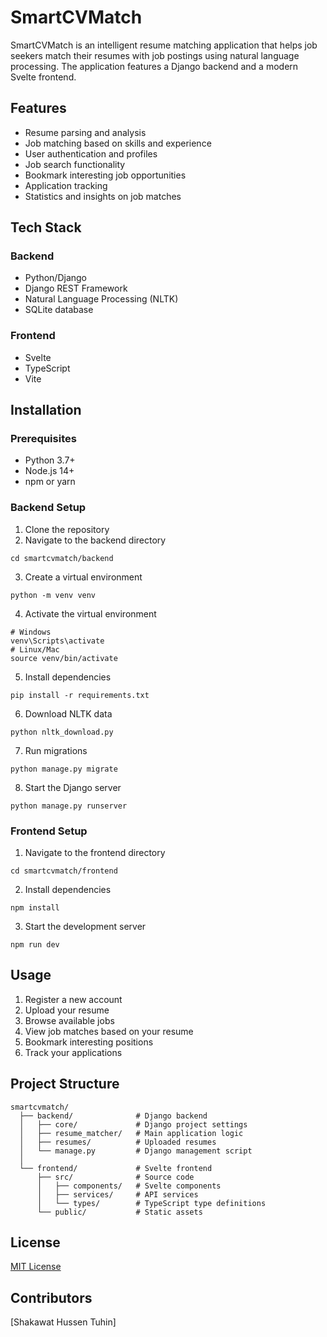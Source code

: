 # SmartCVMatch

SmartCVMatch is an intelligent resume matching application that helps job seekers match their resumes with job postings using natural language processing. The application features a Django backend and a modern Svelte frontend.

## Features

- Resume parsing and analysis
- Job matching based on skills and experience
- User authentication and profiles
- Job search functionality
- Bookmark interesting job opportunities
- Application tracking
- Statistics and insights on job matches

## Tech Stack

### Backend
- Python/Django
- Django REST Framework
- Natural Language Processing (NLTK)
- SQLite database

### Frontend
- Svelte
- TypeScript
- Vite

## Installation

### Prerequisites
- Python 3.7+
- Node.js 14+
- npm or yarn

### Backend Setup
1. Clone the repository
2. Navigate to the backend directory
```
cd smartcvmatch/backend
```
3. Create a virtual environment
```
python -m venv venv
```
4. Activate the virtual environment
```
# Windows
venv\Scripts\activate
# Linux/Mac
source venv/bin/activate
```
5. Install dependencies
```
pip install -r requirements.txt
```
6. Download NLTK data
```
python nltk_download.py
```
7. Run migrations
```
python manage.py migrate
```
8. Start the Django server
```
python manage.py runserver
```

### Frontend Setup
1. Navigate to the frontend directory
```
cd smartcvmatch/frontend
```
2. Install dependencies
```
npm install
```
3. Start the development server
```
npm run dev
```

## Usage

1. Register a new account
2. Upload your resume
3. Browse available jobs
4. View job matches based on your resume
5. Bookmark interesting positions
6. Track your applications

## Project Structure

```
smartcvmatch/
  ├── backend/              # Django backend
  │   ├── core/             # Django project settings
  │   ├── resume_matcher/   # Main application logic
  │   ├── resumes/          # Uploaded resumes
  │   └── manage.py         # Django management script
  │
  └── frontend/             # Svelte frontend
      ├── src/              # Source code
      │   ├── components/   # Svelte components
      │   ├── services/     # API services
      │   └── types/        # TypeScript type definitions
      └── public/           # Static assets
```

## License

[MIT License](LICENSE)

## Contributors

[Shakawat Hussen Tuhin] 